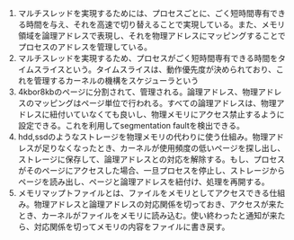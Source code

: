 1. マルチスレッドを実現するためには、プロセスごとに、ごく短時間専有できる時間を与え、それを高速で切り替えることで実現している。また、メモリ領域を論理アドレスで表現し、それを物理アドレスにマッピングすることでプロセスのアドレスを管理している。
2. マルチスレッドを実現するため、プロセスがごく短時間専有できる時間をタイムスライスという。タイムスライスは、動作優先度が決められており、これを管理するカーネルの機構をスケジューラという
3. 4kbor8kbのページに分割されて、管理される。論理アドレス、物理アドレスのマッピングはページ単位で行われる。すべての論理アドレスは、物理アドレスに紐付いていなくても良いし、物理メモリにアクセス禁止するように設定できる。これを利用してsegmentation faultを検出できる。
4. hdd,ssdのようなストレージを物理メモリの代わりに使う仕組み。物理アドレスが足りなくなったとき、カーネルが使用頻度の低いページを探し出し、ストレージに保存して、論理アドレスとの対応を解除する。もし、プロセスがそのページにアクセスした場合、一旦プロセスを停止し、ストレージからページを読み出し、ページと論理アドレスを紐付け、処理を再開する。
5. メモリマップトファイルとは、ファイルをメモリとしてアクセスできる仕組み。物理アドレスと論理アドレスの対応関係を切っておき、アクセスが来たとき、カーネルがファイルをメモリに読み込む。使い終わったと通知が来たら、対応関係を切ってメモリの内容をファイルに書き戻す。